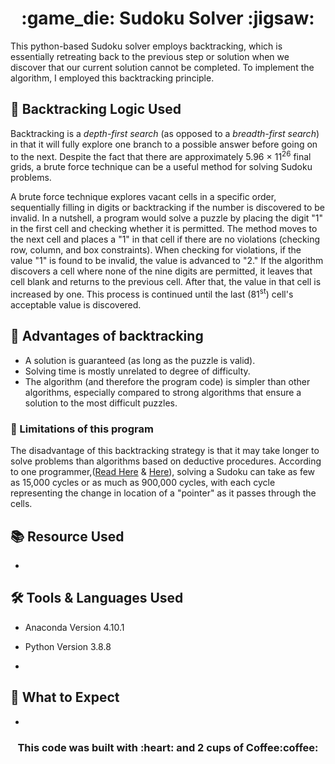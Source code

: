 <h1 align="center">:game_die: Sudoku Solver :jigsaw:</h1>

This python-based Sudoku solver employs backtracking, which is essentially retreating back to the previous step or solution when we discover that our current solution cannot be completed. To implement the algorithm, I employed this backtracking principle.

## :abacus: Backtracking Logic Used
<p>Backtracking is a <em>depth-first search</em> (as opposed to a <em>breadth-first search</em>) in that it will fully explore one branch to a possible answer before going on to the next. Despite the fact that there are approximately 5.96 × 11<sup>26</sup> final grids, a brute force technique can be a useful method for solving Sudoku problems.</p>

<p>A brute force technique explores vacant cells in a specific order, sequentially filling in digits or backtracking if the number is discovered to be invalid. In a nutshell, a program would solve a puzzle by placing the digit "1" in the first cell and checking whether it is permitted. The method moves to the next cell and places a "1" in that cell if there are no violations (checking row, column, and box constraints). When checking for violations, if the value "1" is found to be invalid, the value is advanced to "2." If the algorithm discovers a cell where none of the nine digits are permitted, it leaves that cell blank and returns to the previous cell. After that, the value in that cell is increased by one. This process is continued until the last (81<sup>st</sup>) cell's acceptable value is discovered.</p>

## :high_brightness: Advantages of backtracking
- A solution is guaranteed (as long as the puzzle is valid).
- Solving time is mostly unrelated to degree of difficulty.
- The algorithm (and therefore the program code) is simpler than other algorithms, especially compared to strong algorithms that ensure a solution to the most difficult puzzles.

### :no_entry_sign: Limitations of this program
The disadvantage of this backtracking strategy is that it may take longer to solve problems than algorithms based on deductive procedures. According to one programmer,([Read Here](https://www.flickr.com/photos/npcomplete/2341937186) & [Here](https://www.flickr.com/photos/npcomplete/2384354604)), solving a Sudoku can take as few as 15,000 cycles or as much as 900,000 cycles, with each cycle representing the change in location of a "pointer" as it passes through the cells.

## :books: Resource Used
- 

## :hammer_and_wrench: Tools & Languages Used
- Anaconda Version 4.10.1
- Python Version 3.8.8


- 

## :electric_plug: What to Expect
- 

<h3 align="center"> This code was built with :heart: and 2 cups of Coffee:coffee:</h3>

